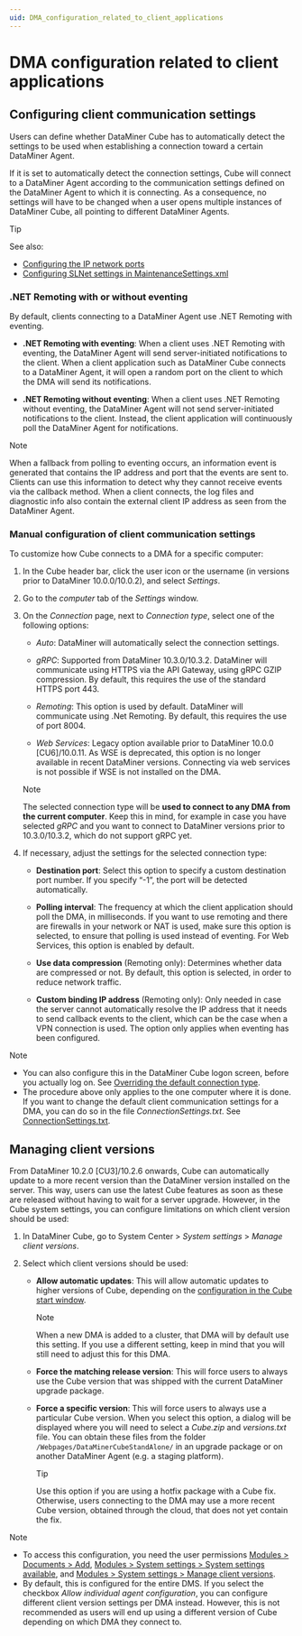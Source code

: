 ```yaml
---
uid: DMA_configuration_related_to_client_applications
---
```


# DMA configuration related to client applications

## Configuring client communication settings

Users can define whether DataMiner Cube has to automatically detect the settings to be used when establishing a connection toward a certain DataMiner Agent.

If it is set to automatically detect the connection settings, Cube will connect to a DataMiner Agent according to the communication settings defined on the DataMiner Agent to which it is connecting. As a consequence, no settings will have to be changed when a user opens multiple instances of DataMiner Cube, all pointing to different DataMiner Agents.

> [!TIP]
> See also:
>
> - [Configuring the IP network ports](xref:Configuring_the_IP_network_ports)
> - [Configuring SLNet settings in MaintenanceSettings.xml](xref:Configuration_of_DataMiner_processes#configuring-slnet-settings-in-maintenancesettingsxml)

### .NET Remoting with or without eventing

By default, clients connecting to a DataMiner Agent use .NET Remoting with eventing.

- **.NET Remoting with eventing**: When a client uses .NET Remoting with eventing, the DataMiner Agent will send server-initiated notifications to the client. When a client application such as DataMiner Cube connects to a DataMiner Agent, it will open a random port on the client to which the DMA will send its notifications.

- **.NET Remoting without eventing**: When a client uses .NET Remoting without eventing, the DataMiner Agent will not send server-initiated notifications to the client. Instead, the client application will continuously poll the DataMiner Agent for notifications.

> [!NOTE]
> When a fallback from polling to eventing occurs, an information event is generated that contains the IP address and port that the events are sent to. Clients can use this information to detect why they cannot receive events via the callback method. When a client connects, the log files and diagnostic info also contain the external client IP address as seen from the DataMiner Agent.

### Manual configuration of client communication settings

To customize how Cube connects to a DMA for a specific computer:

1. In the Cube header bar, click the user icon or the username (in versions prior to DataMiner 10.0.0/10.0.2), and select *Settings*.

1. Go to the *computer* tab of the *Settings* window.

1. On the *Connection* page, next to *Connection type*, select one of the following options:

   - *Auto*: DataMiner will automatically select the connection settings.

   - *gRPC*: Supported from DataMiner 10.3.0/10.3.2. DataMiner will communicate using HTTPS via the API Gateway, using gRPC GZIP compression. By default, this requires the use of the standard HTTPS port 443.

   - *Remoting*: This option is used by default. DataMiner will communicate using .Net Remoting. By default, this requires the use of port 8004.

   - *Web Services*: Legacy option available prior to DataMiner 10.0.0 \[CU6\]/10.0.11. As WSE is deprecated, this option is no longer available in recent DataMiner versions. Connecting via web services is not possible if WSE is not installed on the DMA.

   > [!NOTE]
   > The selected connection type will be **used to connect to any DMA from the current computer**. Keep this in mind, for example in case you have selected *gRPC* and you want to connect to DataMiner versions prior to 10.3.0/10.3.2, which do not support gRPC yet.

1. If necessary, adjust the settings for the selected connection type:

   - **Destination port**: Select this option to specify a custom destination port number. If you specify “-1”, the port will be detected automatically.

   - **Polling interval**: The frequency at which the client application should poll the DMA, in milliseconds. If you want to use remoting and there are firewalls in your network or NAT is used, make sure this option is selected, to ensure that polling is used instead of eventing. For Web Services, this option is enabled by default.

   - **Use data compression** (Remoting only): Determines whether data are compressed or not. By default, this option is selected, in order to reduce network traffic.

   - **Custom binding IP address** (Remoting only): Only needed in case the server cannot automatically resolve the IP address that it needs to send callback events to the client, which can be the case when a VPN connection is used. The option only applies when eventing has been configured.

> [!NOTE]
>
> - You can also configure this in the DataMiner Cube logon screen, before you actually log on. See [Overriding the default connection type](xref:Logging_on_to_DataMiner_Cube#overriding-the-default-connection-type).
> - The procedure above only applies to the one computer where it is done. If you want to change the default client communication settings for a DMA, you can do so in the file *ConnectionSettings.txt*. See [ConnectionSettings.txt](xref:ConnectionSettings_txt#connectionsettingstxt).

## Managing client versions

From DataMiner 10.2.0 \[CU3]/10.2.6 onwards, Cube can automatically update to a more recent version than the DataMiner version installed on the server. This way, users can use the latest Cube features as soon as these are released without having to wait for a server upgrade. However, in the Cube system settings, you can configure limitations on which client version should be used:

1. In DataMiner Cube, go to System Center > *System settings* > *Manage client versions*.

1. Select which client versions should be used:

   - **Allow automatic updates**: This will allow automatic updates to higher versions of Cube, depending on the [configuration in the Cube start window](xref:Managing_the_start_window#selecting-your-cube-update-track).

     > [!NOTE]
     > When a new DMA is added to a cluster, that DMA will by default use this setting. If you use a different setting, keep in mind that you will still need to adjust this for this DMA.

   - **Force the matching release version**: This will force users to always use the Cube version that was shipped with the current DataMiner upgrade package.

   - **Force a specific version**: This will force users to always use a particular Cube version. When you select this option, a dialog will be displayed where you will need to select a *Cube.zip* and *versions.txt* file. You can obtain these files from the folder `/Webpages/DataMinerCubeStandAlone/` in an upgrade package or on another DataMiner Agent (e.g. a staging platform).

     > [!TIP]
     > Use this option if you are using a hotfix package with a Cube fix. Otherwise, users connecting to the DMA may use a more recent Cube version, obtained through the cloud, that does not yet contain the fix.

> [!NOTE]
>
> - To access this configuration, you need the user permissions [Modules > Documents > Add](xref:DataMiner_user_permissions#modules--documents--add), [Modules > System settings > System settings available](xref:DataMiner_user_permissions#modules--system-configuration--system-settings--system-settings-available), and [Modules > System settings > Manage client versions](xref:DataMiner_user_permissions#modules--system-configuration--system-settings--manage-client-versions).
> - By default, this is configured for the entire DMS. If you select the checkbox *Allow individual agent configuration*, you can configure different client version settings per DMA instead. However, this is not recommended as users will end up using a different version of Cube depending on which DMA they connect to.
